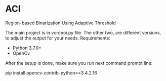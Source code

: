 # ACI
Region-based Binarization Using Adaptive Threshold

The main project is in voronoi.py file. The other two, are different versions, to adjust the output for your needs.
Requirements:
- Python 3.7.0+
- OpenCv

After the setup is done, make sure you run next command prompt line:

pip install opencv-contrib-python==3.4.2.16
